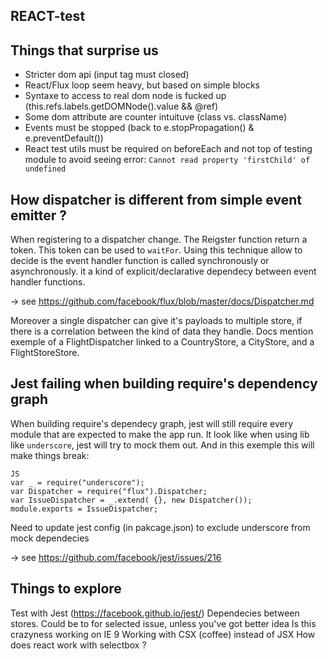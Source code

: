 REACT-test
------------------

Things that surprise us
-----------------------

* Stricter dom api (input tag must closed)
* React/Flux loop seem heavy, but based on simple blocks
* Syntaxe to access to real dom node is fucked up (this.refs.labels.getDOMNode().value && @ref) 
* Some dom attribute are counter intuituve (class vs. className)
* Events must be stopped (back to e.stopPropagation() & e.preventDefault())
* React test utils must be required on beforeEach and not top of testing module to avoid seeing error: `Cannot read property 'firstChild' of undefined`

How dispatcher is different from simple event emitter ?
--------------------------------------------------------

When registering to a dispatcher change. The Reigster function return a token.
This token can be used to `waitFor`.
Using this technique allow to decide is the event handler function is called synchronously or asynchronously.
it a kind of explicit/declarative dependecy between event handler functions.

-> see https://github.com/facebook/flux/blob/master/docs/Dispatcher.md

Moreover a single dispatcher can give it's payloads to multiple store, if there is a correlation between 
the kind of data they handle. Docs mention exemple of a FlightDispatcher linked to a CountryStore, a CityStore, and a FlightStoreStore.


Jest failing when building require's dependency graph
------------------------------------------------------

When building require's dependecy graph, jest will still require every module that are expected to make the app run.
It look like when using lib like `underscore`, jest will try to mock them out.
And in this exemple this will make things break:

```
JS
var _ = require("underscore");
var Dispatcher = require("flux").Dispatcher;
var IssueDispatcher = _.extend( {}, new Dispatcher());
module.exports = IssueDispatcher;  
```

Need to update jest config (in pakcage.json) to exclude underscore from mock dependecies

-> see https://github.com/facebook/jest/issues/216


Things to explore
--------------------

Test with Jest (https://facebook.github.io/jest/)
Dependecies between stores. Could be to for selected issue, unless you've got better idea
Is this crazyness working on IE 9
Working with CSX (coffee) instead of JSX
How does react work with selectbox ?


